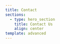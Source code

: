 ```yaml
---
title: Contact
sections:
  - type: hero_section
    title: Contact Us
    align: center
template: advanced
---
```

